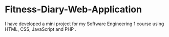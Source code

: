 # Fitness-Diary-Web-Application
I have developed a mini project for my Software Engineering 1 course using HTML, CSS,  JavaScript  and PHP .
